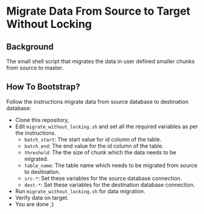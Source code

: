# Migrate Data From Source to Target Without Locking

## Background
The small shell script that migrates the data in user defined smaller chunks from source to master.
## How To Bootstrap?
Follow the instructions migrate data from source database to destination database:

- Clone this repository,
- Edit `migrate_without_locking.sh` and set all the required variables as per the instructions.
  - `batch_start`: The start value for id column of the table.
  - `batch_end`: The end value for the id column of the table.
  - `threshold`: The the size of chunk which the data needs to be migrated.
  - `table_name`: The table name which needs to be migrated from source to destination.
  - `src-*`: Set these variables for the source database connection.
  - `dest-*`: Set these variables for the destination database connection.
- Run `migrate_without_locking.sh` for data migration.
- Verify data on target.
- You are done ;)